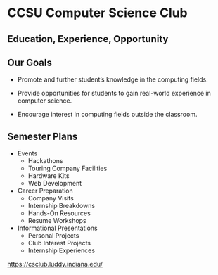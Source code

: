 # CCSU Computer Science Club

## Education, Experience, Opportunity

## Our Goals

- Promote and further student’s knowledge in the computing fields.

- Provide opportunities for students to gain real-world experience in computer science.

- Encourage interest in computing fields outside the classroom.

 ## Semester Plans
- Events
   - Hackathons
   - Touring Company Facilities
   - Hardware Kits
   - Web Development
- Career Preparation
  - Company Visits
  - Internship Breakdowns 
  - Hands-On Resources
  - Resume Workshops
- Informational Presentations
   - Personal Projects
   - Club Interest Projects
   - Internship Experiences



https://csclub.luddy.indiana.edu/
